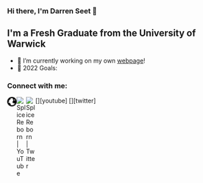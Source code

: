 ### Hi there, I'm Darren Seet 👋

## I'm a Fresh Graduate from the University of Warwick
- 🔭 I’m currently working on my own [webpage][website]!
- 🥅 2022 Goals: 

### Connect with me:

[<img align="left" alt="SpliceReborn" width="22px" src="https://raw.githubusercontent.com/iconic/open-iconic/master/svg/globe.svg" />][website]
[<img align="left" alt="SpliceReborn | YouTube" width="22px" src="https://cdn.jsdelivr.net/npm/simple-icons@v3/icons/youtube.svg" />][youtube]
[<img align="left" alt="SpliceReborn | Twitter" width="22px" src="https://cdn.jsdelivr.net/npm/simple-icons@v3/icons/twitter.svg" />][twitter]

<br />
<br />

[website]: https://darrenseet.com
